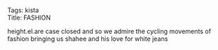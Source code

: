 Tags: kista  
Title: FASHION  
  
height.el.are case closed and so we admire the cycling movements of fashion bringing us shahee and his love for white jeans  
